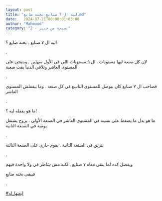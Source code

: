 ```yaml
---
layout: post
title: "ليه ال 7 صنايع بخته ضايع.md"
date:   2024-07-21T00:00:01+03:00
author: "Mahmoud"
category: "2 - نصيحة من خبير"
---
```

ليه ال ٧ صنايع . بخته ضايع ؟!

.

لإن كل صنعة ليها مستويات . ال ٩ مستويات اللي في الأول
سهلين . وبتيجي على المستوى العاشر وتلاقي الدنيا بقت صعبة

.

فصاحب ال ٧ صنايع كان بيوصل للمستوى التاسع في كل صنعة .
وما بيقفلش المستوى العاشر

.

ما هو يقفله ليه ؟!

ما هو بدل ما يضغط على نفسه في المستوى العاشر في الصنعة
الأولى . يروح يشتغل يومية في الصنعة التانية

.

يتزنق في الصنعة التانية . يقوم جاري على الصنعة
التالتة

.

ويفضل كده لما يبقى معاه ٧ صنايع . لكنه مش شاطر في ولا
واحدة فيهم

فيبقى بخته ضايع

.

[<u>\#إبعتها_له</u>](https://www.facebook.com/hashtag/%D8%A5%D8%A8%D8%B9%D8%AA%D9%87%D8%A7_%D9%84%D9%87?__eep__=6&__cft__%5b0%5d=AZUhSMdRyUVvOB0Eu_knUgxV5MMD1uoOomC-iKr-s6cfC6lXWGzbjBIm6aVA123tl0kk82eyInwvpGWhewfDTjjF8iJgCmG3ZKAbngXBoO8wmM1-Yf3mY62kX84EQGmImK4MR_OVXVTXSYo-yWfRtMYy2_rCpLhRusO5NaSBj0c91AIfAqkT6OxN4gKTKRY_DFtkd9RyAPAuSIUluGMS_yzT&__tn__=*NK-R)
